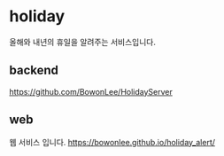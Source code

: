 # holiday

올해와 내년의 휴일을 알려주는 서비스입니다.

## backend

https://github.com/BowonLee/HolidayServer

## web

웹 서비스 입니다.
https://bowonlee.github.io/holiday_alert/